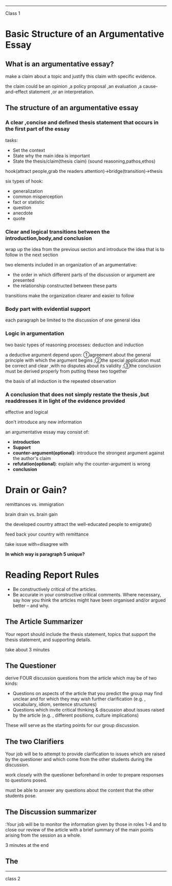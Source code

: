 ------

Class 1

# Basic Structure of an Argumentative Essay

## What is an argumentative essay?

make a claim about a topic and justify this claim with specific evidence.

the claim could be an opinion ,a policy proposal ,an evaluation ,a cause-and-effect statement ,or an interpretation.



## The structure of an argumentative essay

### A clear ,concise and defined thesis statement that occurs in the first part of the essay

tasks:

- Set the context
- State why the main idea is important
- State the thesis/claim(thesis claim)   (sound reasoning,pathos,ethos)



hook(attract people,grab the readers attention)$\to$bridge(transition)$\to$thesis



six types of hook:

- generalization
- common misperception
- fact or statistic
- question
- anecdote
- quote



### Clear and logical transitions between the introduction,body,and conclusion

wrap up the idea from the previous section and introduce the idea that is to follow in the next section

two elements included in an organization of an argumentative:

- the order in which different parts of the discussion or argument are presented
- the relationship constructed between these parts



transitions make the organization clearer and easier to follow



### Body part with evidential support

each paragraph be limited to the discussion of one general idea



### Logic in argumentation

two basic types of reasoning processes: deduction and induction

a deductive argument depend upon: ①agreement about the general principle with which the argument begins ;②the special application must be correct and clear ,with no disputes about its validity ;③the conclusion must be derived properly from putting these two together

the basis of all induction is the repeated observation



### A conclusion that does not simply restate the thesis ,but readdresses it in light of the evidence provided

effective and logical

don't introduce any new information





an argumentative essay may consist of:

- **introduction**
- **Support**
- **counter-argument(optional)**: introduce the strongest argument against the author's claim
- **refutation(optional)**: explain why the counter-argument is wrong
- **conclusion**

# Drain or Gain?

remittances vs. immigration

brain drain vs. brain gain

the developed country attract the well-educated people to emigrate()

feed back your country with remittance



take issue with=disagree with



**In which way is paragraph 5 unique?**



# Reading Report Rules

- Be constructively critical of the articles. 
- Be accurate in your constructive critical comments. Where necessary, say how you think  the articles might have been organised and/or argued better – and why.



## The Article Summarizer

Your report should include the thesis statement, topics that support the thesis statement, and supporting details. 

take about 3 minutes

## The Questioner

derive FOUR discussion questions from the article which may be of two  kinds:

- Questions on aspects of the article that you predict the group may find unclear and  for which they may wish further clarification (e.g. , vocabulary, idiom, sentence structures)
- Questions which invite critical thinking & discussion about issues raised by the article (e.g. , different positions, culture implications)

These will serve as the starting points for our  group discussion.

## The two Clarifiers

Your job will be to attempt to provide clarification to issues which are raised by the  questioner and which come from the other students during the discussion. 

work closely with the questioner beforehand in order to prepare  responses to questions posed.

must be able to answer any questions about  the content that the other students pose.

## The Discussion summarizer

:Your job will be to monitor the information given by  those in roles 1-4 and to close our review of the article with a brief summary of the main  points arising from the session as a whole.

3 minutes at the end

## The



------

class 2





